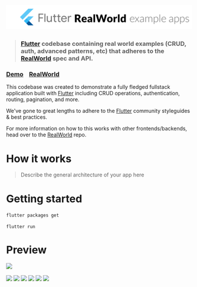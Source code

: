 # ![Flutter RealWorld Example App](images/flutter_realworld.png)

> ### [Flutter](https://flutter.io/) codebase containing real world examples (CRUD, auth, advanced patterns, etc) that adheres to the [RealWorld](https://github.com/gothinkster/realworld) spec and API.


### [Demo](https://github.com/gothinkster/realworld)&nbsp;&nbsp;&nbsp;&nbsp;[RealWorld](https://github.com/gothinkster/realworld)


This codebase was created to demonstrate a fully fledged fullstack application built with [Flutter](https://flutter.io/) including CRUD operations, authentication, routing, pagination, and more.

We've gone to great lengths to adhere to the [Flutter](https://flutter.io/) community styleguides & best practices.

For more information on how to this works with other frontends/backends, head over to the [RealWorld](https://github.com/gothinkster/realworld) repo.


# How it works

> Describe the general architecture of your app here

# Getting started

`flutter packages get`

`flutter run`

# Preview
<img src="https://user-images.githubusercontent.com/15893416/55688691-b414dd00-5951-11e9-98a7-9fbe8ce48184.gif" width="291" />

<img src="https://user-images.githubusercontent.com/15893416/55688438-e83ace80-594e-11e9-854b-6bbad1652d3c.png" width="291" /> <img src="https://user-images.githubusercontent.com/15893416/55688447-01437f80-594f-11e9-850b-5a6b6f389f2f.png" width="291" /> <img src="https://user-images.githubusercontent.com/15893416/55688454-11f3f580-594f-11e9-90cb-2bd035bd3129.png" width="291" /> <img src="https://user-images.githubusercontent.com/15893416/55688456-1cae8a80-594f-11e9-9893-cc55c0f3e3cb.png" width="291" /> <img src="https://user-images.githubusercontent.com/15893416/55688463-2b953d00-594f-11e9-8552-8d989a3eba79.png" width="291" /> <img src="https://user-images.githubusercontent.com/15893416/55688469-351ea500-594f-11e9-80e5-697d358b349f.png" width="291" />
